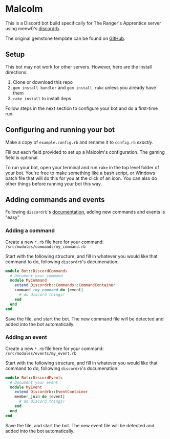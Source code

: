 # Malcolm

This is a Discord bot build specifically for The Ranger's Apprentice server using meew0's [discordrb](https://github.com/meew0/discordrb).

The original gemstone template can be found on [GitHub](https://github.com/z64/gemstone).
## Setup

This bot may not work for other servers. However, here are the install directions:
1. Clone or download this repo
2. `gem install bundler` and `gem install rake` unless you already have them
3. `rake install` to install deps 

Follow steps in the next section to configure your bot and do a first-time run.

## Configuring and running your bot

Make a copy of `example.config.rb` and rename it to `config.rb` *exactly*.

Fill out each field provided to set up a Malcolm's configuration. The gaming field is optional.

To run your bot, open your terminal and run `rake` in the top level folder of your bot. You're free to make something like a bash script, or Windows batch file that will do this for you at the click of an icon. You can also do other things before running your bot this way.

## Adding commands and events

Following `discordrb`'s [documentation](http://www.rubydoc.info/gems/discordrb), adding new commands and events is "easy"

### Adding a command

Create a new `*.rb` file here for your command: `/src/modules/commands/my_command.rb`

Start with the following structure, and fill in whatever you would like that command to do, following `discordrb`'s documenation:

```ruby
module Bot::DiscordCommands
  # Document your command
  module MyCommand
    extend Discordrb::Commands::CommandContainer
    command :my_command do |event|
      # do discord things!
    end
  end
end
```

Save the file, and start the bot. The new command file will be detected and added into the bot automatically.

### Adding an event

Create a new `*.rb` file here for your command: `/src/modules/events/my_event.rb`

Start with the following structure, and fill in whatever you would like that command to do, following `discordrb`'s documenation:

```ruby
module Bot::DiscordEvents
  # Document your event 
  module MyEvent
    extend Discordrb::EventContainer
    member_join do |event|
      # do discord things!
    end
  end
end
```

Save the file, and start the bot. The new event file will be detected and added into the bot automatically.